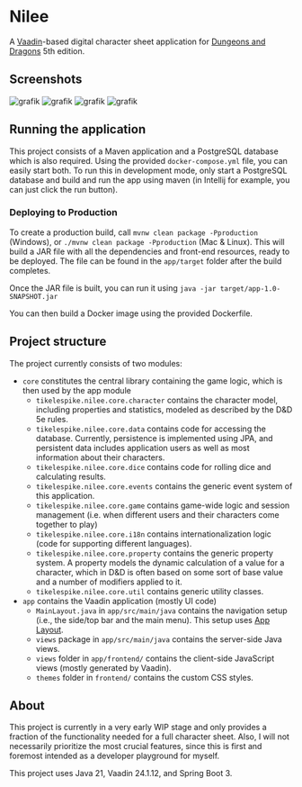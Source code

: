 # Nilee

A [Vaadin](https://vaadin.com/)-based digital character sheet application
for [Dungeons and Dragons](https://dnd.wizards.com/) 5th edition.

## Screenshots
![grafik](https://github.com/tikelespike/nilee/assets/85690358/9c4cf920-f3c7-40c7-9ea4-2868af5ccb95)
![grafik](https://github.com/tikelespike/nilee/assets/85690358/b886fd01-238e-40b4-94bb-b794019b874b)
![grafik](https://github.com/tikelespike/nilee/assets/85690358/17d8e293-5ece-4906-8f9e-ac79d4f9da71)
![grafik](https://github.com/tikelespike/nilee/assets/85690358/05da4a25-93a2-40aa-bfd4-23c1cdd9a49c)

## Running the application

This project consists of a Maven application and a PostgreSQL database which is also required. Using the
provided `docker-compose.yml` file, you can easily start both. To run this in development mode, only start a PostgreSQL
database and build and run the app using maven (in Intellij for example, you can just click the run button).

### Deploying to Production

To create a production build, call `mvnw clean package -Pproduction` (Windows),
or `./mvnw clean package -Pproduction` (Mac & Linux).
This will build a JAR file with all the dependencies and front-end resources,
ready to be deployed. The file can be found in the `app/target` folder after the build completes.

Once the JAR file is built, you can run it using
`java -jar target/app-1.0-SNAPSHOT.jar`

You can then build a Docker image using the provided Dockerfile.

## Project structure

The project currently consists of two modules:

- `core` constitutes the central library containing the game logic, which is then used by the app module
    - `tikelespike.nilee.core.character` contains the character model, including properties and statistics, modeled as
      described by the D&D 5e rules.
    - `tikelespike.nilee.core.data` contains code for accessing the database. Currently, persistence is implemented
      using JPA, and persistent data includes application users as well as most information about their characters.
    - `tikelespike.nilee.core.dice` contains code for rolling dice and calculating results.
    - `tikelespike.nilee.core.events` contains the generic event system of this application.
    - `tikelespike.nilee.core.game` contains game-wide logic and session management (i.e. when different users and their
      characters come together to play)
    - `tikelespike.nilee.core.i18n` contains internationalization logic (code for supporting different languages).
    - `tikelespike.nilee.core.property` contains the generic property system. A property models the dynamic calculation
      of a value for a character, which in D&D is often based on some sort of base value and a number of modifiers
      applied to it.
    - `tikelespike.nilee.core.util` contains generic utility classes.
- `app` contains the Vaadin application (mostly UI code)
    - `MainLayout.java` in `app/src/main/java` contains the navigation setup (i.e., the
      side/top bar and the main menu). This setup uses
      [App Layout](https://vaadin.com/docs/components/app-layout).
    - `views` package in `app/src/main/java` contains the server-side Java views.
    - `views` folder in `app/frontend/` contains the client-side JavaScript views (mostly generated by Vaadin).
    - `themes` folder in `frontend/` contains the custom CSS styles.

## About

This project is currently in a very early WIP stage and only provides a fraction of the functionality needed for a full character sheet. Also, I will not necessarily prioritize the most crucial features, since this is first and foremost intended as a developer playground for myself.

This project uses Java 21, Vaadin 24.1.12, and Spring Boot 3.
